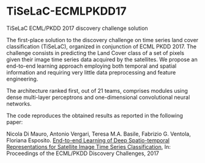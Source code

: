 # TiSeLaC-ECMLPKDD17
TiSeLaC ECML/PKDD 2017 discovery challenge solution

The first-place solution to the discovery challenge on time series land cover classification (TiSeLaC), organized in conjunction of ECML PKDD 2017. The challenge consists in predicting the Land Cover class of a set of pixels given their image time series data acquired by the satellites. We propose an end-to-end learning approach employing both temporal and spatial information and requiring very little data preprocessing and feature engineering. 

The architecture ranked first, out of 21 teams, comprises modules using dense multi-layer perceptrons and one-dimensional convolutional neural networks. 

The code reproduces the obtained results as reported in the following paper:

Nicola Di Mauro, Antonio Vergari, Teresa M.A. Basile, Fabrizio G. Ventola, Floriana Esposito. [End-to-end Learning of Deep Spatio-temporal
Representations for Satellite Image Time Series Classification]((www.di.uniba.it/~ndm/pubs/dimauro17ecmldc.pdf)), In:  Proceedings of the ECML/PKDD Discovery Challenges, 2017
